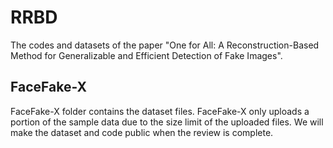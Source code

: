# RRBD
The codes and datasets of the paper "One for All: A Reconstruction-Based Method for Generalizable and Efficient Detection of Fake Images".
## FaceFake-X
FaceFake-X folder contains the dataset files. FaceFake-X only uploads a portion of the sample data due to the size limit of the uploaded files. We will make the dataset and code public when the review is complete.
